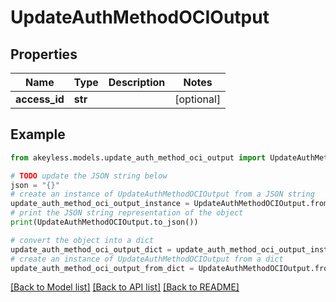 # UpdateAuthMethodOCIOutput


## Properties

Name | Type | Description | Notes
------------ | ------------- | ------------- | -------------
**access_id** | **str** |  | [optional] 

## Example

```python
from akeyless.models.update_auth_method_oci_output import UpdateAuthMethodOCIOutput

# TODO update the JSON string below
json = "{}"
# create an instance of UpdateAuthMethodOCIOutput from a JSON string
update_auth_method_oci_output_instance = UpdateAuthMethodOCIOutput.from_json(json)
# print the JSON string representation of the object
print(UpdateAuthMethodOCIOutput.to_json())

# convert the object into a dict
update_auth_method_oci_output_dict = update_auth_method_oci_output_instance.to_dict()
# create an instance of UpdateAuthMethodOCIOutput from a dict
update_auth_method_oci_output_from_dict = UpdateAuthMethodOCIOutput.from_dict(update_auth_method_oci_output_dict)
```
[[Back to Model list]](../README.md#documentation-for-models) [[Back to API list]](../README.md#documentation-for-api-endpoints) [[Back to README]](../README.md)


